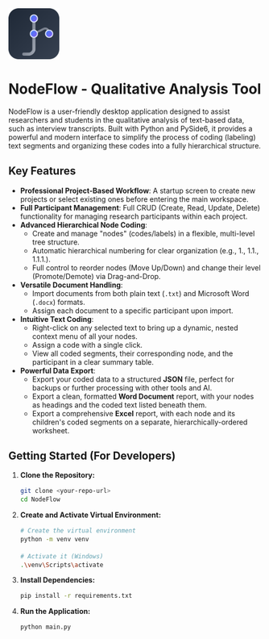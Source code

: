 <img src="icon.png" width="20%" alt="Description of image">

# NodeFlow - Qualitative Analysis Tool 

NodeFlow is a user-friendly desktop application designed to assist researchers and students in the qualitative analysis of text-based data, such as interview transcripts. Built with Python and PySide6, it provides a powerful and modern interface to simplify the process of coding (labeling) text segments and organizing these codes into a fully hierarchical structure.

## Key Features

* **Professional Project-Based Workflow**: A startup screen to create new projects or select existing ones before entering the main workspace.
* **Full Participant Management**: Full CRUD (Create, Read, Update, Delete) functionality for managing research participants within each project.
* **Advanced Hierarchical Node Coding**:
    * Create and manage "nodes" (codes/labels) in a flexible, multi-level tree structure.
    * Automatic hierarchical numbering for clear organization (e.g., 1., 1.1., 1.1.1.).
    * Full control to reorder nodes (Move Up/Down) and change their level (Promote/Demote) via Drag-and-Drop.
* **Versatile Document Handling**:
    * Import documents from both plain text (`.txt`) and Microsoft Word (`.docx`) formats.
    * Assign each document to a specific participant upon import.
* **Intuitive Text Coding**:
    * Right-click on any selected text to bring up a dynamic, nested context menu of all your nodes.
    * Assign a code with a single click.
    * View all coded segments, their corresponding node, and the participant in a clear summary table.
* **Powerful Data Export**:
    * Export your coded data to a structured **JSON** file, perfect for backups or further processing with other tools and AI.
    * Export a clean, formatted **Word Document** report, with your nodes as headings and the coded text listed beneath them.
    * Export a comprehensive **Excel** report, with each node and its children's coded segments on a separate, hierarchically-ordered worksheet.

## Getting Started (For Developers)

1.  **Clone the Repository:**
    ```bash
    git clone <your-repo-url>
    cd NodeFlow
    ```

2.  **Create and Activate Virtual Environment:**
    ```bash
    # Create the virtual environment
    python -m venv venv

    # Activate it (Windows)
    .\venv\Scripts\activate
    ```

3.  **Install Dependencies:**
    ```bash
    pip install -r requirements.txt
    ```

4.  **Run the Application:**
    ```bash
    python main.py
    ```